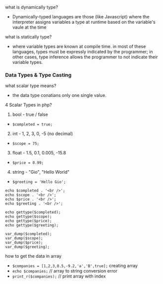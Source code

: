 what is dynamically type?
* Dynamically-typed languages are those (like Javascript) where the interpreter assigns
variables a type at runtime based on the variable's vaule at the time

what is statically type?
* where variable types are known at compile time. in most of these languages, types must be expressly
indicated by the programmer; in other cases, type inference allows the programmer to not indicate their variable types.

### Data Types & Type Casting
what scalar type means?
* the data type conatians only one single value.

4 Scalar Types in php?
1. bool - true / false
* `$completed = true;`
2. int - 1, 2, 3, 0, -5 (no decimal)
* `$scope = 75;` 
3. float - 1.5, 0.1, 0.005, -15.8
* `$price = 0.99;`
4. string - "Gio", "Hello World"
* `$greeting = 'Hello Gio';`

```
echo $completed . '<br />';
echo $scope . '<br />';
echo $price . '<br />';
echo $greeting . '<br />';

echo gettype($completed);
echo gettype($scope);
echo gettype($price);
echo gettype($greeting);

var_dump($completed);
var_dump($scope);
var_dump($price);
var_dump($greeting);
```
how to get the data in array
* `$companies = [1,2,3,0.5,-9.2,'a','B',true];` creating array
* `echo $companies;` // array to string conversion error 
* `print_r($companies);` // print array with index